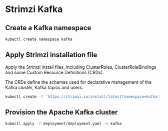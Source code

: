 # Strimzi Kafka

## Create a Kafka namespace

```bash
kubectl create namespace kafka
```

## Apply Strimzi installation file

Apply the Strimzi install files, including ClusterRoles, ClusterRoleBindings
and some Custom Resource Definitions (CRDs).

The CRDs define the schemas used for declarative management of the Kafka cluster, Kafka topics and users.

```bash
kubectl create -f 'https://strimzi.io/install/latest?namespace=kafka' -n kafka
```

## Provision the Apache Kafka cluster

```bash
kubectl apply -f deployment/deployment.yaml -n kafka
```
